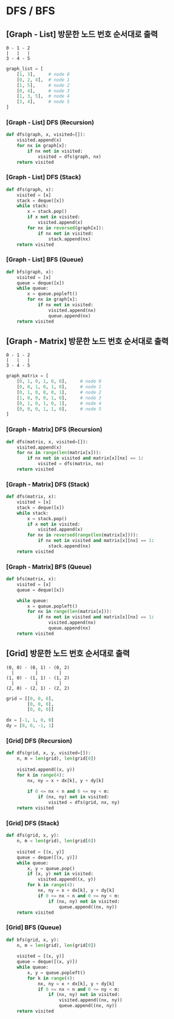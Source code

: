 # DFS / BFS

## [Graph - List] 방문한 노드 번호 순서대로 출력

```
0 - 1 - 2
|   |   |
3 - 4 - 5
```

```python
graph_list = [
    [1, 3],     # node 0
    [0, 2, 4],  # node 1
    [1, 5],     # node 2
    [0, 4],     # node 3
    [1, 3, 5],  # node 4
    [3, 4],     # node 5
]
```

### [Graph - List] DFS (Recursion)

```python
def dfs(graph, x, visited=[]):
    visited.append(x)
    for nx in graph[x]:
        if nx not in visited:
            visited = dfs(graph, nx)
    return visited
```

### [Graph - List] DFS (Stack)

```python
def dfs(graph, x):
    visited = [x]
    stack = deque([x])
    while stack:
        x = stack.pop()
        if x not in visited:
            visited.append(x)
        for nx in reversed(graph[x]):
            if nx not in visited:
                stack.append(nx)
    return visited
```

### [Graph - List] BFS (Queue)

```python
def bfs(graph, x):
    visited = [x]
    queue = deque([x])
    while queue:
        x = queue.popleft()
        for nx in graph[x]:
            if nx not in visited:
                visited.append(nx)
                queue.append(nx)
    return visited
```

## [Graph - Matrix] 방문한 노드 번호 순서대로 출력

```
0 - 1 - 2
|   |   |
3 - 4 - 5
```

```python
graph_matrix = [
    [0, 1, 0, 1, 0, 0],     # node 0
    [0, 0, 1, 0, 1, 0],     # node 1
    [0, 1, 0, 0, 0, 1],     # node 2
    [1, 0, 0, 0, 1, 0],     # node 3
    [0, 1, 0, 1, 0, 1],     # node 4
    [0, 0, 0, 1, 1, 0],     # node 5
]
```

### [Graph - Matrix] DFS (Recursion)

```python
def dfs(matrix, x, visited=[]):
    visited.append(x)
    for nx in range(len(matrix[x])):
        if nx not in visited and matrix[x][nx] == 1:
            visited = dfs(matrix, nx)
    return visited
```

### [Graph - Matrix] DFS (Stack)

```python
def dfs(matrix, x):
    visited = [x]
    stack = deque([x])
    while stack:
        x = stack.pop()
        if x not in visited:
            visited.append(x)
        for nx in reversed(range(len(matrix[x]))):
            if nx not in visited and matrix[x][nx] == 1:
                stack.append(nx)
    return visited
```

### [Graph - Matrix] BFS (Queue)

```python
def bfs(matrix, x):
    visited = [x]
    queue = deque([x])

    while queue:
        x = queue.popleft()
        for nx in range(len(matrix[x])):
            if nx not in visited and matrix[x][nx] == 1:
                visited.append(nx)
                queue.append(nx)
    return visited
```

## [Grid] 방문한 노드 번호 순서대로 출력

```
(0, 0) - (0, 1) - (0, 2)
  |        |        |
(1, 0) - (1, 1) - (1, 2)
  |        |        |
(2, 0) - (2, 1) - (2, 2)
```

```python
grid = [[0, 0, 0], 
        [0, 0, 0], 
        [0, 0, 0]]

dx = [-1, 1, 0, 0]
dy = [0, 0, -1, 1]
```

### [Grid] DFS (Recursion)

```python
def dfs(grid, x, y, visited=[]):
    n, m = len(grid), len(grid[0])
    
    visited.append((x, y))
    for k in range(4):
        nx, ny = x + dx[k], y + dy[k]
    
        if 0 <= nx < n and 0 <= ny < m:
            if (nx, ny) not in visited:
                visited = dfs(grid, nx, ny)
    return visited
```

### [Grid] DFS (Stack)

```python
def dfs(grid, x, y):
    n, m = len(grid), len(grid[0])
    
    visited = [(x, y)]
    queue = deque([(x, y)])
    while queue:
        x, y = queue.pop()
        if (x, y) not in visited:
            visited.append((x, y))
        for k in range(4):
            nx, ny = x + dx[k], y + dy[k]
            if 0 <= nx < n and 0 <= ny < m:
                if (nx, ny) not in visited:
                    queue.append((nx, ny))
    return visited
```

### [Grid] BFS (Queue)

```python
def bfs(grid, x, y):
    n, m = len(grid), len(grid[0])
    
    visited = [(x, y)]
    queue = deque([(x, y)])
    while queue:
        x, y = queue.popleft()
        for k in range(4):
            nx, ny = x + dx[k], y + dy[k]
            if 0 <= nx < n and 0 <= ny < m:
                if (nx, ny) not in visited:
                    visited.append((nx, ny))
                    queue.append((nx, ny))
    return visited
```
